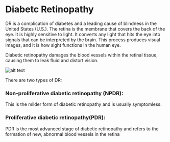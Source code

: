 # Diabetc Retinopathy

DR is a complication of diabetes and a leading cause of blindness in the United States (U.S.). The retina is the membrane that covers the back of the eye. It is highly sensitive to light. It converts any light that hits the eye into signals that can be interpreted by the brain. This process produces visual images, and it is how sight functions in the human eye.

Diabetic retinopathy damages the blood vessels within the retinal tissue, causing them to leak fluid and distort vision.

![alt text](https://i0.wp.com/cdn-prod.medicalnewstoday.com/content/images/articles/183/183417/diabetic-retinopathy-header.jpg?w=350&h=350)

There are two types of DR:

### Non-proliferative diabetic retinopathy (NPDR): 
This is the milder form of diabetic retinopathy and is usually symptomless.
### Proliferative diabetic retinopathy(PDR): 
PDR is the most advanced stage of diabetic retinopathy and refers to the formation of new, abnormal blood vessels in the retina

